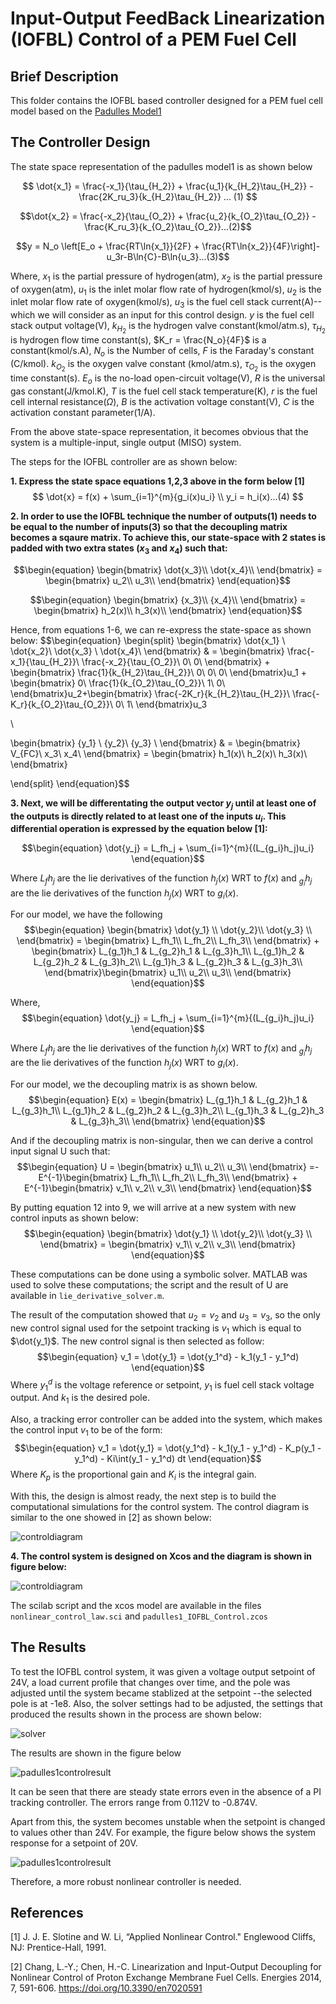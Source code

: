 # Input-Output FeedBack Linearization (IOFBL) Control of a PEM Fuel Cell

## Brief Description
This folder contains the IOFBL based controller designed for a PEM fuel cell model based on the [Padulles Model1](https://github.com/BoboyeOkeya/PEM_Fuel_Cell_Voltage_Control/blob/main/padulles_model.zcos)

## The Controller Design

The state space representation of the padulles model1 is as shown below

$$    \dot{x_1} = \frac{-x_1}{\tau_{H_2}} + \frac{u_1}{k_{H_2}\tau_{H_2}} - \frac{2K_ru_3}{k_{H_2}\tau_{H_2}} ... (1)
$$

$$\dot{x_2} = \frac{-x_2}{\tau_{O_2}} + \frac{u_2}{k_{O_2}\tau_{O_2}} - \frac{K_ru_3}{k_{O_2}\tau_{O_2}}...(2)$$

$$y = N_o \left[E_o + \frac{RT\ln{x_1}}{2F} + \frac{RT\ln{x_2}}{4F}\right]-u_3r-B\ln{C}-B\ln{u_3}...(3)$$

Where, $x_1$ is the partial pressure of hydrogen(atm), $x_2$ is the partial pressure of oxygen(atm), $u_1$ is the inlet molar flow rate of hydrogen(kmol/s), $u_2$ is the inlet molar flow rate of oxygen(kmol/s), $u_3$ is the fuel cell stack current(A)--which we will consider as an input for this control design. $y$ is the fuel cell stack output voltage(V), $k_{H_2}$ is the hydrogen valve constant(kmol/atm.s), ${\tau_{H_2}}$ is hydrogen flow time constant(s), $K_r = \frac{N_o}{4F}$ is a constant(kmol/s.A), $N_o$ is the Number of cells, $F$ is the Faraday's constant (C/kmol). $k_{O_2}$ is the oxygen valve constant (kmol/atm.s), $\tau_{O_2}$ is the oxygen time constant(s). $E_o$ is the no-load open-circuit voltage(V), $R$ is the universal gas constant(J/kmol.K), $T$ is the fuel cell stack temperature(K), $r$ is the fuel cell internal resistance($\Omega$), $B$ is the activation voltage constant(V), $C$ is the activation constant parameter(1/A).

From the above state-space representation, it becomes obvious that the system is a multiple-input, single output (MISO) system.

The steps for the IOFBL controller are as shown below:

**1. Express the state space equations 1,2,3 above in the form below [1]**
$$
    \dot{x} = f(x) + \sum_{i=1}^{m}{g_i(x)u_i}
    \\
    y_i = h_i(x)...(4)
$$

**2. In order to use the IOFBL technique the number of outputs(1) needs to be equal to the number of inputs(3) so that the decoupling matrix becomes a sqaure matrix. To achieve this, our state-space with 2 states is padded with two extra states ($x_3$ and $x_4$) such that:**

$$\begin{equation}
\begin{bmatrix}
  \dot{x_3}\\
  \dot{x_4}\\
\end{bmatrix} = \begin{bmatrix}
  u_2\\
  u_3\\
\end{bmatrix} 
\end{equation}$$

$$\begin{equation}
\begin{bmatrix}
    {x_3}\\
  {x_4}\\
\end{bmatrix} = \begin{bmatrix}
  h_2(x)\\
  h_3(x)\\
\end{bmatrix} 
\end{equation}$$


 Hence, from equations 1-6, we can re-express the state-space as shown below:
$$\begin{equation}
\begin{split}
\begin{bmatrix}
  \dot{x_1} \\
  \dot{x_2}\\
    \dot{x_3} \\
  \dot{x_4}\\
\end{bmatrix} & = \begin{bmatrix}
  \frac{-x_1}{\tau_{H_2}}\\
  \frac{-x_2}{\tau_{O_2}}\\
    0\\
  0\\
\end{bmatrix} + \begin{bmatrix}
  \frac{1}{k_{H_2}\tau_{H_2}}\\
  0\\
    0\\
  0\\
\end{bmatrix}u_1 + \begin{bmatrix}
 0\\
  \frac{1}{k_{O_2}\tau_{O_2}}\\
    1\\
  0\\
\end{bmatrix}u_2+\begin{bmatrix}
  \frac{-2K_r}{k_{H_2}\tau_{H_2}}\\
  \frac{-K_r}{k_{O_2}\tau_{O_2}}\\
    0\\
  1\\
\end{bmatrix}u_3

\\

\begin{bmatrix}
  {y_1} \\
  {y_2}\\
    {y_3} \\
\end{bmatrix} & = \begin{bmatrix}
  V_{FC}\\
  x_3\\
x_4\\
\end{bmatrix} = \begin{bmatrix}
h_1(x)\\
  h_2(x)\\
  h_3(x)\\
\end{bmatrix} 

\end{split}
\end{equation}$$

**3. Next, we will be differentating the output vector $y_j$ until at least one of the outputs is directly related to at least one of the inputs $u_i$. This differential operation is expressed by the equation below [1]:**

$$\begin{equation}
    \dot{y_j} = L_fh_j + \sum_{i=1}^{m}{(L_{g_i}h_j)u_i}
\end{equation}$$

Where $L_fh_j$ are the lie derivatives of the function $h_j(x)$ WRT to $f(x)$ and $_{g_i}h_j$ are the lie derivatives of the function $h_j(x)$ WRT to $g_i(x)$.

For our model, we have the following
$$\begin{equation}
\begin{bmatrix}
  \dot{y_1} \\
  \dot{y_2}\\
    \dot{y_3} \\
\end{bmatrix}  = \begin{bmatrix}
  L_fh_1\\
  L_fh_2\\
    L_fh_3\\
\end{bmatrix} + \begin{bmatrix}
  L_{g_1}h_1 & L_{g_2}h_1 & L_{g_3}h_1\\
  L_{g_1}h_2 & L_{g_2}h_2 & L_{g_3}h_2\\
  L_{g_1}h_3 & L_{g_2}h_3 & L_{g_3}h_3\\
\end{bmatrix}\begin{bmatrix}
  u_1\\
  u_2\\
    u_3\\
\end{bmatrix}
\end{equation}$$

Where,
$$\begin{equation}
    \dot{y_j} = L_fh_j + \sum_{i=1}^{m}{(L_{g_i}h_j)u_i}
\end{equation}$$

Where $L_fh_j$ are the lie derivatives of the function $h_j(x)$ WRT to $f(x)$ and $_{g_i}h_j$ are the lie derivatives of the function $h_j(x)$ WRT to $g_i(x)$.

For our model, we the decoupling matrix is as shown below.
$$\begin{equation}
E(x) = \begin{bmatrix}
  L_{g_1}h_1 & L_{g_2}h_1 & L_{g_3}h_1\\
  L_{g_1}h_2 & L_{g_2}h_2 & L_{g_3}h_2\\
  L_{g_1}h_3 & L_{g_2}h_3 & L_{g_3}h_3\\
\end{bmatrix}
\end{equation}$$

And if the decoupling matrix is non-singular, then we can derive a control input signal U such that:
$$\begin{equation}
U = \begin{bmatrix}
  u_1\\
  u_2\\
    u_3\\
\end{bmatrix} =-E^{-1}\begin{bmatrix}
  L_fh_1\\
  L_fh_2\\
    L_fh_3\\
\end{bmatrix} + E^{-1}\begin{bmatrix}
  v_1\\
  v_2\\
    v_3\\
\end{bmatrix}
\end{equation}$$

By putting equation 12 into 9, we will arrive at a new system with new control inputs as shown below:
$$\begin{equation}
\begin{bmatrix}
  \dot{y_1} \\
  \dot{y_2}\\
    \dot{y_3} \\
\end{bmatrix}  = \begin{bmatrix}
  v_1\\
  v_2\\
    v_3\\
\end{bmatrix}
\end{equation}$$

These computations can be done using a symbolic solver. MATLAB was used to solve these computations; the script and the result of U are available in `lie_derivative_solver.m`.

The result of the computation showed that $u_2 =v_2$ and $u_3 = v_3$, so the only new control signal used for the setpoint tracking is $v_1$ which is equal to $\dot{y_1}$. The new control signal is then selected as follow:
$$\begin{equation}
v_1 = \dot{y_1} = \dot{y_1^d} - k_1(y_1 - y_1^d)
\end{equation}$$
Where ${y_1^d}$ is the voltage reference or setpoint, ${y_1}$ is fuel cell stack voltage output. And $k_1$ is the desired pole.

Also, a tracking error controller can be added into the system, which makes the control input $v_1$ to be of the form:
$$\begin{equation}
v_1 = \dot{y_1} = \dot{y_1^d} - k_1(y_1 - y_1^d) - K_p(y_1 - y_1^d) - Ki\int(y_1 - y_1^d) dt 
\end{equation}$$
Where $K_p$ is the proportional gain and $K_i$ is the integral gain.

With this, the design is almost ready, the next step is to build the computational simulations for the control system. The control diagram is similar to the one showed in [2] as shown below:

![controldiagram](figures/control_diagram.png)

**4. The control system is designed on Xcos and the diagram is shown in figure below:**

![controldiagram](figures/padulles1_control_diagram.jpg)

The scilab script and the xcos model are available in the files `nonlinear_control_law.sci` and  `padulles1_IOFBL_Control.zcos`

## The Results

To test the IOFBL control system, it was given a voltage output setpoint of 24V, a load current profile that changes over time, and the pole was adjusted until the system became stablized at the setpoint --the selected pole is at -1e8. Also, the solver settings had to be adjusted, the settings that produced the results shown in the process are shown below:

![solver](figures/solver_settings.png)

The results are shown in the figure below


![padulles1controlresult](figures/padulles1_control_result.png)

It can be seen that there are steady state errors even in the absence of a PI tracking controller. The errors range from 0.112V to -0.874V.

Apart from this, the system becomes unstable when the setpoint is changed to values other than 24V. For example, the figure below shows the system response for a setpoint of 20V.


![padulles1controlresult](figures/padulles1_unstable_result.png)


Therefore, a more robust nonlinear controller is needed.

## References
[1]  J. J. E. Slotine and W. Li, “Applied Nonlinear Control." Englewood 
Cliffs, NJ: Prentice-Hall, 1991. 

[2] Chang, L.-Y.; Chen, H.-C. Linearization and Input-Output Decoupling for Nonlinear Control of Proton Exchange Membrane Fuel Cells. Energies 2014, 7, 591-606. https://doi.org/10.3390/en7020591
